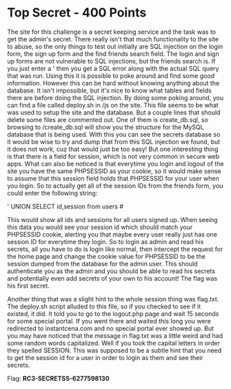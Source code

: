 Top Secret - 400 Points
=========================
The site for this challenge is a secret keeping service and the task was to get the admin's secret. There really isn't that much functionality to the site to abuse, so the only things to test out initially are SQL injection on the login form, the sign up form and the find friends search field. The login and sign up forms are not vulnerable to SQL injections, but the friends search is. If you just enter a ' then you get a SQL error along with the actual SQL query that was run. Using this it is possible to poke around and find some good information. However this can be hard without knowing anything about the database. It isn't impossible, but it's nice to know what tables and fields there are before doing the SQL injection. By doing some poking around, you can find a file called deploy.sh in /js on the site. This file seems to be what was used to setup the site and the database. But a couple lines that should delete some files are commented out. One of them is create\_db.sql, so browsing to /create\_db.sql will show you the structure for the MySQL database that is being used. With this you can see the secrets database so it would be wise to try and dump that from this SQL injection we found, but it does not work, cuz that would just be too easy! But one interesting thing is that there is a field for session, which is not very common in secure web apps. What can also be noticed is that everytime you login and logout of the site you have the same PHPSESSID as your cookie, so it would make sense to assume that this session field holds that PHPSESSID for your user when you login. So to actually get all of the session IDs from the friends form, you could enter the following string:

' UNION SELECT id,session from users #

This would show all ids and sessions for all users signed up. When seeing this data you would see your session id which should match your PHPSESSID cookie, alerting you that maybe every user really just has one session ID for everytime they login. So to login as admin and read his secrets, all you have to do is login like normal, then intercept the request for the home page and change the cookie value for PHPSESSID to be the session dumped from the database for the admin user. This should authenticate you as the admin and you should be able to read his secrets and potentially even add secrets of your own to his account! The flag was his first secret.

Another thing that was a slight hint to the whole session thing was flag.txt. The deploy.sh script alluded to this file, so if you checked to see if it existed, it did. It told you to go to the logout.php page and wait 15 seconds for some special portal. If you went there and waited this long you were redirected to instantcena.com and no special portal ever showed up. But you may have noticed that the message in flag.txt was a little weird and had some random words capitalized. Well if you took the capital letters in order they spelled SESSION. This was supposed to be a subtle hint that you need to get the session id for a user in order to login as them and see their secrets.

Flag: **RC3-SECRETSS-6277598130**
